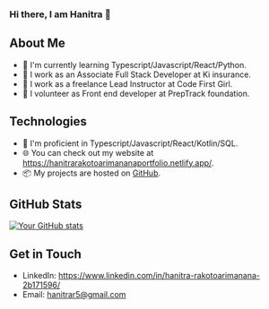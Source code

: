 ### Hi there, I am Hanitra 👋

## About Me

- 🌱 I'm currently learning Typescript/Javascript/React/Python.
- 💼 I work as an Associate Full Stack Developer at Ki insurance.
-  💼 I work as a freelance Lead Instructor at Code First Girl.
-   💼 I volunteer as Front end developer at PrepTrack foundation.

## Technologies

- 🔭 I'm proficient in  Typescript/Javascript/React/Kotlin/SQL.
- 🌐 You can check out my website at https://hanitrarakotoarimananaportfolio.netlify.app/.
- 📦 My projects are hosted on [GitHub](https://github.com/HanitraMelodie).

## GitHub Stats

[![Your GitHub stats](https://github-readme-stats.vercel.app/api?username=yourusername)](https://github.com/anuraghazra/github-readme-stats)

## Get in Touch

- LinkedIn: https://www.linkedin.com/in/hanitra-rakotoarimanana-2b171596/
- Email: hanitrar5@gmail.com
